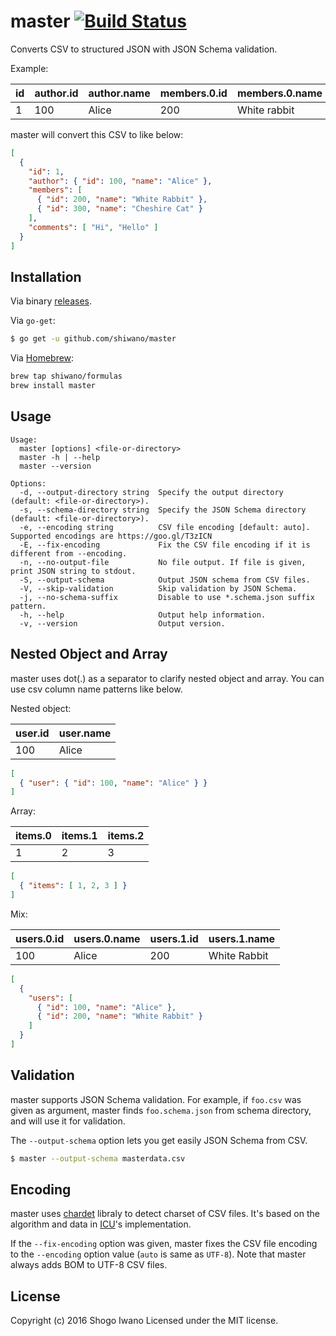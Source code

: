 # master [![Build Status](https://secure.travis-ci.org/shiwano/master.png?branch=master)](http://travis-ci.org/shiwano/master)

Converts CSV to structured JSON with JSON Schema validation.

Example:

|id|author.id|author.name|members.0.id|members.0.name|members.1.id|members.1.name|comments.0|comments.1|
|---|---|---|---|---|---|---|---|---|
|1|100|Alice|200|White rabbit|300|Cheshire Cat|Hi|Hello|

master will convert this CSV to like below:

```json
[
  {
    "id": 1,
    "author": { "id": 100, "name": "Alice" },
    "members": [
      { "id": 200, "name": "White Rabbit" },
      { "id": 300, "name": "Cheshire Cat" }
    ],
    "comments": [ "Hi", "Hello" ]
  }
]
```

## Installation

Via binary [releases](https://github.com/shiwano/master/releases).

Via `go-get`:

```bash
$ go get -u github.com/shiwano/master
```

Via [Homebrew](http://brew.sh/):

```bash
brew tap shiwano/formulas
brew install master
```

## Usage

```
Usage:
  master [options] <file-or-directory>
  master -h | --help
  master --version

Options:
  -d, --output-directory string  Specify the output directory (default: <file-or-directory>).
  -s, --schema-directory string  Specify the JSON Schema directory (default: <file-or-directory>).
  -e, --encoding string          CSV file encoding [default: auto]. Supported encodings are https://goo.gl/T3zICN
  -E, --fix-encoding             Fix the CSV file encoding if it is different from --encoding.
  -n, --no-output-file           No file output. If file is given, print JSON string to stdout.
  -S, --output-schema            Output JSON schema from CSV files.
  -V, --skip-validation          Skip validation by JSON Schema.
  -j, --no-schema-suffix         Disable to use *.schema.json suffix pattern.
  -h, --help                     Output help information.
  -v, --version                  Output version.
```

## Nested Object and Array

master uses dot(.) as a separator to clarify nested object and array.
You can use csv column name patterns like below.

Nested object:

|user.id|user.name|
|---|---|
|100|Alice|

```json
[
  { "user": { "id": 100, "name": "Alice" } }
]
```

Array:

|items.0|items.1|items.2|
|---|---|---|
|1|2|3|

```json
[
  { "items": [ 1, 2, 3 ] }
]
```

Mix:

|users.0.id|users.0.name|users.1.id|users.1.name|
|---|---|---|---|
|100|Alice|200|White Rabbit|

```json
[
  {
    "users": [
      { "id": 100, "name": "Alice" },
      { "id": 200, "name": "White Rabbit" }
    ]
  }
]
```

## Validation

master supports JSON Schema validation. For example,
if `foo.csv` was given as argument, master finds `foo.schema.json` from
schema directory, and will use it for validation.

The `--output-schema` option lets you get easily JSON Schema from CSV.

```bash
$ master --output-schema masterdata.csv
```

## Encoding

master uses [chardet](https://github.com/saintfish/chardet) libraly to detect
charset of CSV files. It's based on the algorithm and data in
[ICU](http://icu-project.org/)'s implementation.

If the `--fix-encoding` option was given, master fixes the CSV file encoding
to the `--encoding` option value (`auto` is same as `UTF-8`).
Note that master always adds BOM to UTF-8 CSV files.

## License

Copyright (c) 2016 Shogo Iwano
Licensed under the MIT license.
